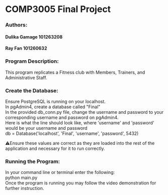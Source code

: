 # COMP3005 Final Project
### Authors: 
#### Dulika Gamage 101263208
#### Ray Fan 101260632
### Program Description:   
This program replicates a Fitness club with Members, Trainers, and Administrative Staff.     
### Create the Database:  
Ensure PostgreSQL is running on your localhost.    
In pgAdmin4, create a database called "Final"   
In the provided db_conn.py file, change the username and password to your corresponding username and password on pgAdmin4.  
Here is what the line should look like, where 'username' and 'password' would be your username and password  
        db = Database('localhost', 'Final', 'username', 'password', 5432)

⚠️Ensure these values are correct as they are loaded into the rest of the application and necessary for it to run correctly.  

### Running the Program:
In your command line or terminal enter the following:  
        python main.py  
Once the program is running you may follow the video demonstration for further instruction.  


